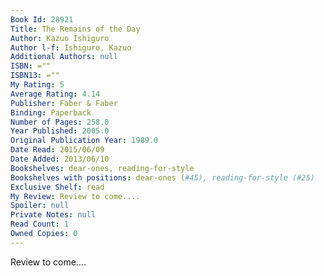 ```yaml
---
Book Id: 28921
Title: The Remains of the Day
Author: Kazuo Ishiguro
Author l-f: Ishiguro, Kazuo
Additional Authors: null
ISBN: =""
ISBN13: =""
My Rating: 5
Average Rating: 4.14
Publisher: Faber & Faber
Binding: Paperback
Number of Pages: 258.0
Year Published: 2005.0
Original Publication Year: 1989.0
Date Read: 2015/06/09
Date Added: 2013/06/10
Bookshelves: dear-ones, reading-for-style
Bookshelves with positions: dear-ones (#45), reading-for-style (#25)
Exclusive Shelf: read
My Review: Review to come....
Spoiler: null
Private Notes: null
Read Count: 1
Owned Copies: 0
---
```


Review to come....